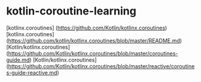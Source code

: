 #               kotlin-coroutine-learning
[kotlinx.coroutines] (https://github.com/Kotlin/kotlinx.coroutines)
[kotlinx.coroutines] (https://github.com/kotlin/kotlinx.coroutines/blob/master/README.md)
[Kotlin/kotlinx.coroutines] (https://github.com/Kotlin/kotlinx.coroutines/blob/master/coroutines-guide.md)
[Kotlin/kotlinx.coroutines] (https://github.com/Kotlin/kotlinx.coroutines/blob/master/reactive/coroutines-guide-reactive.md)















